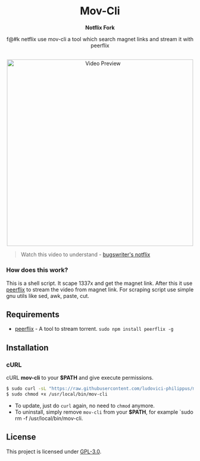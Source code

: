 <h1 align="center">Mov-Cli</h1>
<p align="center"><strong>Notflix Fork</strong></p>
<p align="center">f@#k netflix use mov-cli a tool which search magnet links and stream it with peerflix</p>

##
<p align="center">
<img src="./preview.gif" alt="Video Preview" width="500px">
</p>

> Watch this video to understand - [bugswriter's notflix](https://youtu.be/FbE19_omaWY)

### How does this work?

This is a shell script. It scape 1337x and get the magnet link.
After this it use [peerflix](https://github.com/mafintosh/peerflix) to stream the video from magnet link.
For scraping script use simple gnu utils like sed, awk, paste, cut.

## Requirements

* [peerflix](https://github.com/mafintosh/peerflix) - A tool to stream torrent. `sudo npm install peerflix -g`

## Installation

### cURL
cURL **mov-cli** to your **$PATH** and give execute permissions.

```sh
$ sudo curl -sL "https://raw.githubusercontent.com/ludovici-philippus/mov-cli/master/mov-cli" -o /usr/local/bin/mov-cli
$ sudo chmod +x /usr/local/bin/mov-cli
```
- To update, just do `curl` again, no need to `chmod` anymore.
- To uninstall, simply remove `mov-cli` from your **$PATH**, for example `sudo rm -f /usr/local/bin/mov-cli.

## License
This project is licensed under [GPL-3.0](https://raw.githubusercontent.com/Illumina/licenses/master/gpl-3.0.txt).

